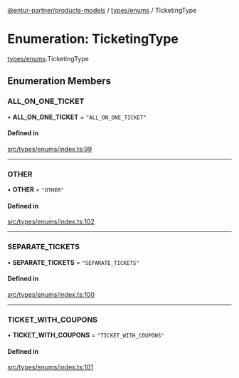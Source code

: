 [@entur-partner/products-models](../README.md) / [types/enums](../modules/types_enums.md) / TicketingType

# Enumeration: TicketingType

[types/enums](../modules/types_enums.md).TicketingType

## Enumeration Members

### ALL\_ON\_ONE\_TICKET

• **ALL\_ON\_ONE\_TICKET** = ``"ALL_ON_ONE_TICKET"``

#### Defined in

[src/types/enums/index.ts:99](https://github.com/entur/products-models/blob/main/src/types/enums/index.ts#L99)

___

### OTHER

• **OTHER** = ``"OTHER"``

#### Defined in

[src/types/enums/index.ts:102](https://github.com/entur/products-models/blob/main/src/types/enums/index.ts#L102)

___

### SEPARATE\_TICKETS

• **SEPARATE\_TICKETS** = ``"SEPARATE_TICKETS"``

#### Defined in

[src/types/enums/index.ts:100](https://github.com/entur/products-models/blob/main/src/types/enums/index.ts#L100)

___

### TICKET\_WITH\_COUPONS

• **TICKET\_WITH\_COUPONS** = ``"TICKET_WITH_COUPONS"``

#### Defined in

[src/types/enums/index.ts:101](https://github.com/entur/products-models/blob/main/src/types/enums/index.ts#L101)
